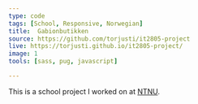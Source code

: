 ```yaml
---
type: code
tags: [School, Responsive, Norwegian]
title:  Gabionbutikken
source: https://github.com/torjusti/it2805-project
live: https://torjusti.github.io/it2805-project/
image: 1
tools: [sass, pug, javascript]

---
```


This is a school project I worked on at [NTNU](https://ntnu.edu).
